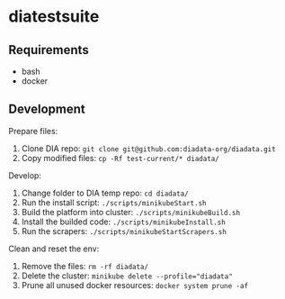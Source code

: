 # diatestsuite

## Requirements

* bash
* docker

## Development

Prepare files:

1. Clone DIA repo: `git clone git@github.com:diadata-org/diadata.git`
2. Copy modified files: `cp -Rf test-current/* diadata/`

Develop:

1. Change folder to DIA temp repo: `cd diadata/`
2. Run the install script: `./scripts/minikubeStart.sh`
3. Build the platform into cluster: `./scripts/minikubeBuild.sh`
4. Install the builded code: `./scripts/minikubeInstall.sh`
5. Run the scrapers: `./scripts/minikubeStartScrapers.sh`

Clean and reset the env:

1. Remove the files: `rm -rf diadata/`
2. Delete the cluster: `minikube delete --profile="diadata"`
3. Prune all unused docker resources: `docker system prune -af`